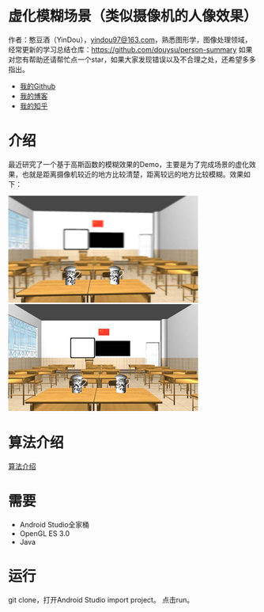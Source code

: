 # 虚化模糊场景（类似摄像机的人像效果）

作者：憨豆酒（YinDou），yindou97@163.com，熟悉图形学，图像处理领域，经常更新的学习总结仓库：<https://github.com/douysu/person-summary> 如果对您有帮助还请帮忙点一个star，如果大家发现错误以及不合理之处，还希望多多指出。

- [我的Github](https://github.com/douysu)
- [我的博客](https://blog.csdn.net/ModestBean)
- [我的知乎](https://zhuanlan.zhihu.com/c_1218472587279433728)

# 介绍

最近研究了一个基于高斯函数的模糊效果的Demo，主要是为了完成场景的虚化效果，也就是距离摄像机较近的地方比较清楚，距离较远的地方比较模糊。效果如下：

![这里写图片描述](./result/result1.jpg)![这里写图片描述](./result/result2.jpg)

# 算法介绍

[算法介绍](https://blog.csdn.net/ModestBean/article/details/79512208)

# 需要

- Android Studio全家桶
- OpenGL ES 3.0 
- Java

# 运行

git clone，打开Android Studio import project。 点击run。
